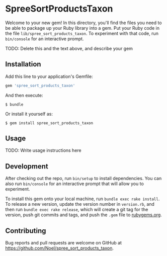 # SpreeSortProductsTaxon

Welcome to your new gem! In this directory, you'll find the files you need to be able to package up your Ruby library into a gem. Put your Ruby code in the file `lib/spree_sort_products_taxon`. To experiment with that code, run `bin/console` for an interactive prompt.

TODO: Delete this and the text above, and describe your gem

## Installation

Add this line to your application's Gemfile:

```ruby
gem 'spree_sort_products_taxon'
```

And then execute:

    $ bundle

Or install it yourself as:

    $ gem install spree_sort_products_taxon

## Usage

TODO: Write usage instructions here

## Development

After checking out the repo, run `bin/setup` to install dependencies. You can also run `bin/console` for an interactive prompt that will allow you to experiment.

To install this gem onto your local machine, run `bundle exec rake install`. To release a new version, update the version number in `version.rb`, and then run `bundle exec rake release`, which will create a git tag for the version, push git commits and tags, and push the `.gem` file to [rubygems.org](https://rubygems.org).

## Contributing

Bug reports and pull requests are welcome on GitHub at https://github.com/Noel/spree_sort_products_taxon.

